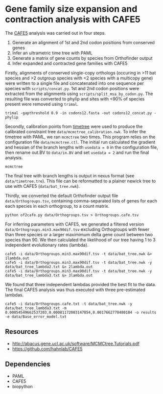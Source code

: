 # Gene family size expansion and contraction analysis with CAFE5

The [CAFE5](https://github.com/hahnlab/CAFE5) analysis was carried out in four steps.

1. Generate an alignment of 1st and 2nd codon positions from conserved genes
2. Infer an ultrametric time tree with PAML
3. Generate a matrix of gene counts by species from Orthofinder output
4. Infer expanded and contracted gene families with CAFE5


Firstly, alignments of conserved single-copy orthologs (occuring in >11 bat species and >2 outgroup species with <2 species with a multicopy gene) were written to a single file and concatenated into one sequence per species with `scripts/concat.py`. 1st and 2nd codon positions were extracted from the alignments using `scripts/split_msa_by_codon.py`. The resulting file was converted to phylip and sites with <90% of species present were removed using `trimal`.

```
trimal -gapthreshold 0.9 -in codons12.fasta -out codons12_concat.py -phylip
```  

Secondly, calibration points from [timetree](http://timetree.org/) were used to produce the calibrated constraint tree `data/mcmctree_calibration.nwk`. To infer the timetree with PAML, we ran `mcmctree` two times. This program relies on the configuration file `data/mcmctree.ctl`. The initial run calculated the gradient and hessian of the branch lengths with `usedata = 0` in the configuration file, then rename out.BV to `data/in.BV` and set `usedata = 2` and run the final analysis.

```
mcmctree
```

The final tree with branch lengths is output in nexus format (see `data/timetree.tre`). This file can be reformatted to a plainer newick tree to use with CAFE5 (`data/bat_tree.nwk`).

Thirdly, we converted the default Orthofinder output file `data/Orthogroups.tsv`, containing comma-separated lists of genes for each each species in each orthogroup, to a count matrix. 

```
python of2cafe.py data/Orthogroups.tsv > Orthogroups.cafe.tsv
```

For inferring parameters with CAFE5, we generated a filtered version `data/Orthogroups.min3.max90dif.tsv` excluding Orthogroups with fewer than three species or a larger maximimum delta gene count between two species than 90. We then calculated the likelihood of our tree having 1 to 3 independent evolutionary rates (lambda).

```
cafe5 -i data/Orthogroups.min3.max90dif.tsv -t data/bat_tree.nwk &> 1lambda.out
cafe5 -i data/Orthogroups.min3.max90dif.tsv -t data/bat_tree.nwk -y data/bat_tree_lambda2.txt &> 2lambda.out
cafe5 -i data/Orthogroups.min3.max90dif.tsv -t data/bat_tree.nwk -y data/bat_tree_lambda3.txt &> 3lambda.out
```

We found that three independent lambdas provided the best fit to the data. The final CAFE5 analysis was thus executed with three pre-estimated lambdas.

```
cafe5 -i data/Orthogroups.cafe.txt -t data/bat_tree.nwk -y data/bat_tree_lambda3.txt -m 0.00054549662537203,0.00081172003147854,0.0017662770480184 -o results -e data/Base_error_model.txt
```

## Resources

* http://abacus.gene.ucl.ac.uk/software/MCMCtree.Tutorials.pdf
* https://github.com/hahnlab/CAFE5

## Dependencies

* PAML
* CAFE5
* biopython
